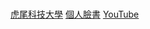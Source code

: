 #
<a href="https://www.nfu.edu.tw">虎尾科技大學</a>
<a href="https://www.facebook.com/profile.php?id=100013835280522">個人臉書</a>
<a href="https://www.youtube.com/">YouTube</a>

